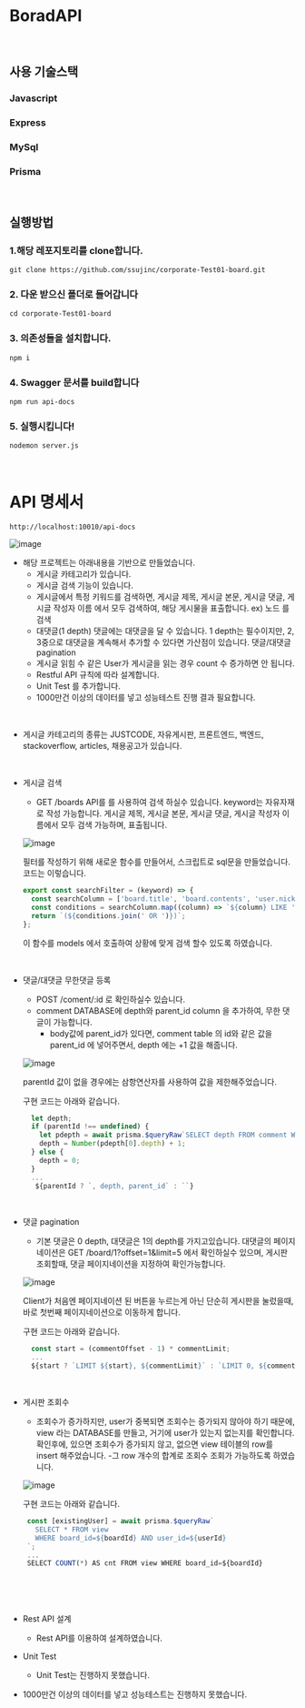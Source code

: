 # BoradAPI

<br>

## 사용 기술스택

### Javascript

### Express

### MySql

### Prisma

<br>

## 실행방법

### 1.해당 레포지토리를 clone합니다.

```shell
git clone https://github.com/ssujinc/corporate-Test01-board.git
```

### 2. 다운 받으신 폴더로 들어갑니다

```shell
cd corporate-Test01-board
```

### 3. 의존성들을 설치합니다.

```shell
npm i
```

### 4. Swagger 문서를 build합니다

```shell
npm run api-docs
```

### 5. 실행시킵니다!

```shell
nodemon server.js
```

<br>

# API 명세서

```shell
http://localhost:10010/api-docs
```

![image](https://user-images.githubusercontent.com/103615884/183561575-0f42f2ff-5826-491c-ab26-74d47383c70e.png)

- 해당 프로젝트는 아래내용을 기반으로 만들었습니다.
    - 게시글 카테고리가 있습니다.
    - 게시글 검색 기능이 있습니다.
    - 게시글에서 특정 키워드를 검색하면, 게시글 제목, 게시글 본문, 게시글 댓글, 게시글 작성자 이름 에서 모두 검색하여, 해당 게시물을 표출합니다.
      ex) 노드 를 검색
    - 대댓글(1 depth)
      댓글에는 대댓글을 달 수 있습니다.
      1 depth는 필수이지만, 2, 3중으로 대댓글을 계속해서 추가할 수 있다면 가산점이 있습니다.
      댓글/대댓글 pagination
    - 게시글 읽힘 수
      같은 User가 게시글을 읽는 경우 count 수 증가하면 안 됩니다.
    - Restful API 규칙에 따라 설계합니다.
    - Unit Test 를 추가합니다.
    - 1000만건 이상의 데이터를 넣고 성능테스트 진행 결과 필요합니다.
<br>

- 게시글 카테고리의 종류는 JUSTCODE, 자유게시판, 프론트엔드, 백엔드, stackoverflow, articles, 채용공고가 있습니다.

<br>

- 게시글 검색

  - GET /boards API를 를 사용하여 검색 하실수 있습니다. keyword는 자유자재로 작성 가능합니다. 게시글 제목, 게시글 본문, 게시글 댓글, 게시글 작성자 이름에서 모두 검색 가능하며, 표출됩니다.

  ![image](https://user-images.githubusercontent.com/103615884/183561639-9b8b3ca6-453a-4839-8467-571394f8b030.png)

  필터를 작성하기 위해 새로운 함수를 만들어서, 스크립트로 sql문을 만들었습니다. 코드는 이렇습니다.

  ```javascript
  export const searchFilter = (keyword) => {
    const searchColumn = ['board.title', 'board.contents', 'user.nickname', 'c.commentContent'];
    const conditions = searchColumn.map((column) => `${column} LIKE '%${keyword}%'`);
    return `(${conditions.join(' OR ')})`;
  };
  ```

  이 함수를 models 에서 호출하여 상황에 맞게 검색 할수 있도록 하였습니다.

<br>

- 댓글/대댓글 무한댓글 등록

  - POST /coment/:id 로 확인하실수 있습니다.
  - comment DATABASE에 depth와 parent_id column 을 추가하여, 무한 댓글이 가능합니다.
    - body값에 parent_id가 있다면, comment table 의 id와 같은 값을 parent_id 에 넣어주면서, depth 에는 +1 값을 해줍니다.

  ![image](https://user-images.githubusercontent.com/103615884/183561726-3f5e7f57-1878-4b90-ab5e-63858a9d2438.png)

  parentId 값이 없을 경우에는 삼항연산자를 사용하여 값을 제한해주었습니다.

  구현 코드는 아래와 같습니다.

  ```javascript
    let depth;
    if (parentId !== undefined) {
      let pdepth = await prisma.$queryRaw`SELECT depth FROM comment WHERE id=${parentId}`;
      depth = Number(pdepth[0].depth) + 1;
    } else {
      depth = 0;
    }
    ...
     ${parentId ? `, depth, parent_id` : ``}
  ```

<br>

- 댓글 pagination

  - 기본 댓글은 0 depth, 대댓글은 1의 depth를 가지고있습니다. 대댓글의 페이지네이션은 GET /board/1?offset=1&limit=5 에서 확인하실수 있으며, 게시판 조회할때, 댓글 페이지네이션을 지정하여 확인가능합니다.

  ![image](https://user-images.githubusercontent.com/103615884/186614556-4b39aa1e-ef83-4f6e-ac12-7b1b0524f73b.png)

  Client가 처음엔 페이지네이션 된 버튼을 누르는게 아닌 단순히 게시판을 눌렀을때, 바로 첫번째 페이지네이션으로 이동하게 합니다.

  구현 코드는 아래와 같습니다.

  ```javascript
    const start = (commentOffset - 1) * commentLimit;
    ...
    ${start ? `LIMIT ${start}, ${commentLimit}` : `LIMIT 0, ${commentLimit}`}
  ```

<br>

- 게시판 조회수 
  - 조회수가 증가하지만, user가 중복되면 조회수는 증가되지 않아야 하기 때문에, view 라는 DATABASE를 만들고, 거기에 user가 있는지 없는지를 확인합니다. 확인후에, 있으면 조회수가 증가되지 않고, 없으면 view 테이블의 row를 insert 해주었습니다.
  -그 row 개수의 합계로 조회수 조회가 가능하도록 하였습니다.
  
  ![image](https://user-images.githubusercontent.com/103615884/183032702-2f3fb1cb-572d-4174-91b6-1d83e8277caf.png)

  구현 코드는 아래와 같습니다.

  ```javascript
   const [existingUser] = await prisma.$queryRaw`
     SELECT * FROM view
     WHERE board_id=${boardId} AND user_id=${userId}
   `;
   ...
   SELECT COUNT(*) AS cnt FROM view WHERE board_id=${boardId}
  ```

  <br><br><br>

- Rest API 설계
  - Rest API를 이용하여 설계하였습니다.
- Unit Test
  - Unit Test는 진행하지 못했습니다.
- 1000만건 이상의 데이터를 넣고 성능테스트는 진행하지 못했습니다.
